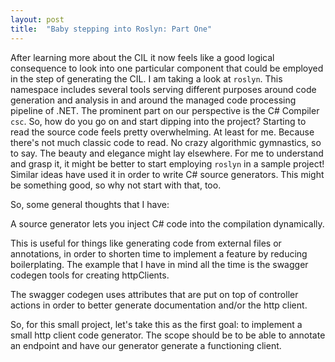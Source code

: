 ```yaml
---
layout: post
title:  "Baby stepping into Roslyn: Part One"
---
```


After learning more about the CIL it now feels like a good logical consequence to look into one particular component that could be employed in the step of generating the CIL. 
I am taking a look at `roslyn`. This namespace includes several tools serving different purposes around code generation and analysis in and around the managed code processing pipeline of .NET.
The prominent part on our perspective is the C# Compiler `csc`. 
So, how do you go on and start dipping into the project? Starting to read the source code feels pretty overwhelming. At least for me. Because there's not much classic code to read. No crazy algorithmic gymnastics, so to say. The beauty and elegance might lay elsewhere.
For me to understand and grasp it, it might be better to start employing `roslyn` in a sample project! Similar ideas have used it in order to write C# source generators. This might be something good, so why not start with that, too.

So, some general thoughts that I have:

A source generator lets you inject C# code into the compilation dynamically.

This is useful for things like generating code from external files or annotations, in order to shorten time to implement a feature by reducing boilerplating. The example that I have in mind all the time is the swagger codegen tools for creating httpClients.

The swagger codegen uses attributes that are put on top of controller actions in order to better generate documentation and/or the http client. 

So, for this small project, let's take this as the first goal: to implement a small http client code generator. The scope should be to be able to annotate an endpoint and have our generator generate a functioning client. 
